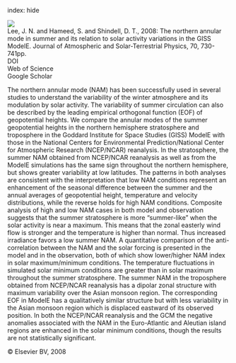 index: hide

<div class="Citation">
    <div class="Citation-thumb CitationThumb-linked"  data-href="https://doi.org/10.1016/j.jastp.2007.10.012">
      <img src="https://static.claimspace.cloud/climate-study-static/refs/thumbs/14/Lee_et_al_2008-thumb.png" />
    </div>

  <div class="Citation-body">
    <div class="Citation-text">Lee, J. N. and Hameed, S. and Shindell, D. T., 2008: The northern annular mode in summer and its relation to solar activity variations in the GISS ModelE. <span class="Article-journal">Journal of Atmospheric and Solar-Terrestrial Physics, </span><span class="Article-volume">70, </span>730-741pp.</div>
    <div class="Citation-links">
      <div class="CitationLink" data-href="https://doi.org/10.1016/j.jastp.2007.10.012">
        <div class="CitationLink-icon CitationLink-Doi"></div>
        <div class="CitationLink-text">DOI</div>
      </div>
      <div class="CitationLink" data-href="http://cel.webofknowledge.com/InboundService.do?customersID=atyponcel&smartRedirect=yes&mode=FullRecord&IsProductCode=Yes&product=CEL&Init=Yes&Func=Frame&action=retrieve&SrcApp=literatum&SrcAuth=atyponcel&SID=7CNc3cIRaBKjGbSujFM&UT=WOS:000254815000003">
        <div class="CitationLink-icon CitationLink-Isi"></div>
        <div class="CitationLink-text">Web of Science</div>
      </div>
      <div class="CitationLink" data-href="https://scholar.google.com/scholar?q=10.1016/j.jastp.2007.10.012">
        <div class="CitationLink-icon CitationLink-Scholar"></div>
        <div class="CitationLink-text">Google Scholar</div>
      </div>
    </div>
  </div>
</div>

The northern annular mode (NAM) has been successfully used in several studies to understand the variability of the winter atmosphere and its modulation by solar activity. The variability of summer circulation can also be described by the leading empirical orthogonal function (EOF) of geopotential heights. We compare the annular modes of the summer geopotential heights in the northern hemisphere stratosphere and troposphere in the Goddard Institute for Space Studies (GISS) ModelE with those in the National Centers for Environmental Prediction/National Center for Atmospheric Research (NCEP/NCAR) reanalysis. In the stratosphere, the summer NAM obtained from NCEP/NCAR reanalysis as well as from the ModelE simulations has the same sign throughout the northern hemisphere, but shows greater variability at low latitudes. The patterns in both analyses are consistent with the interpretation that low NAM conditions represent an enhancement of the seasonal difference between the summer and the annual averages of geopotential height, temperature and velocity distributions, while the reverse holds for high NAM conditions. Composite analysis of high and low NAM cases in both model and observation suggests that the summer stratosphere is more “summer-like” when the solar activity is near a maximum. This means that the zonal easterly wind flow is stronger and the temperature is higher than normal. Thus increased irradiance favors a low summer NAM. A quantitative comparison of the anti-correlation between the NAM and the solar forcing is presented in the model and in the observation, both of which show lower/higher NAM index in solar maximum/minimum conditions. The temperature fluctuations in simulated solar minimum conditions are greater than in solar maximum throughout the summer stratosphere.                   The summer NAM in the troposphere obtained from NCEP/NCAR reanalysis has a dipolar zonal structure with maximum variability over the Asian monsoon region. The corresponding EOF in ModelE has a qualitatively similar structure but with less variability in the Asian monsoon region which is displaced eastward of its observed position. In both the NCEP/NCAR reanalysis and the GCM the negative anomalies associated with the NAM in the Euro-Atlantic and Aleutian island regions are enhanced in the solar minimum conditions, though the results are not statistically significant.

<div class="Citation-copy">
&copy; Elsevier BV, 2008
</div>